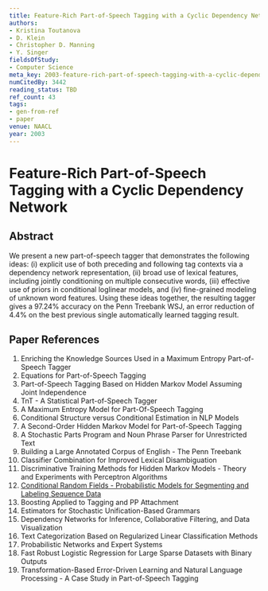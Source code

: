 ```yaml
---
title: Feature-Rich Part-of-Speech Tagging with a Cyclic Dependency Network
authors:
- Kristina Toutanova
- D. Klein
- Christopher D. Manning
- Y. Singer
fieldsOfStudy:
- Computer Science
meta_key: 2003-feature-rich-part-of-speech-tagging-with-a-cyclic-dependency-network
numCitedBy: 3442
reading_status: TBD
ref_count: 43
tags:
- gen-from-ref
- paper
venue: NAACL
year: 2003
---
```


# Feature-Rich Part-of-Speech Tagging with a Cyclic Dependency Network

## Abstract

We present a new part-of-speech tagger that demonstrates the following ideas: (i) explicit use of both preceding and following tag contexts via a dependency network representation, (ii) broad use of lexical features, including jointly conditioning on multiple consecutive words, (iii) effective use of priors in conditional loglinear models, and (iv) fine-grained modeling of unknown word features. Using these ideas together, the resulting tagger gives a 97.24% accuracy on the Penn Treebank WSJ, an error reduction of 4.4% on the best previous single automatically learned tagging result.

## Paper References

1. Enriching the Knowledge Sources Used in a Maximum Entropy Part-of-Speech Tagger
2. Equations for Part-of-Speech Tagging
3. Part-of-Speech Tagging Based on Hidden Markov Model Assuming Joint Independence
4. TnT - A Statistical Part-of-Speech Tagger
5. A Maximum Entropy Model for Part-Of-Speech Tagging
6. Conditional Structure versus Conditional Estimation in NLP Models
7. A Second-Order Hidden Markov Model for Part-of-Speech Tagging
8. A Stochastic Parts Program and Noun Phrase Parser for Unrestricted Text
9. Building a Large Annotated Corpus of English - The Penn Treebank
10. Classifier Combination for Improved Lexical Disambiguation
11. Discriminative Training Methods for Hidden Markov Models - Theory and Experiments with Perceptron Algorithms
12. [Conditional Random Fields - Probabilistic Models for Segmenting and Labeling Sequence Data](2001-conditional-random-fields-probabilistic-models-for-segmenting-and-labeling-sequence-data)
13. Boosting Applied to Tagging and PP Attachment
14. Estimators for Stochastic Unification-Based Grammars
15. Dependency Networks for Inference, Collaborative Filtering, and Data Visualization
16. Text Categorization Based on Regularized Linear Classification Methods
17. Probabilistic Networks and Expert Systems
18. Fast Robust Logistic Regression for Large Sparse Datasets with Binary Outputs
19. Transformation-Based Error-Driven Learning and Natural Language Processing - A Case Study in Part-of-Speech Tagging
